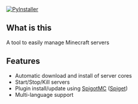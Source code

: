 [![PyInstaller](https://github.com/olegpokhilchenko/msms/actions/workflows/pyinstaller.yml/badge.svg?branch=main)](https://github.com/olegpokhilchenko/msms/actions/workflows/pyinstaller.yml)
## What is this
A tool to easily manage Minecraft servers
## Features
+ Automatic download and install of server cores
+ Start/Stop/Kill servers
+ Plugin install/update using [SpigotMC](https://spigotmc.org) ([Spiget](https://spiget.org))
+ Multi-language support
